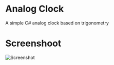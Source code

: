 # Analog Clock
A simple C# analog clock based on trigonometry
# Screenshoot
![Screenshot](https://github.com/m-lobocki/CSharp-AnalogClock/blob/master/screenshot.png)
